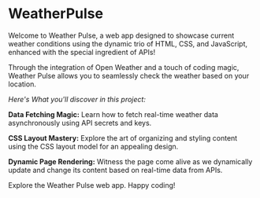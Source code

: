# WeatherPulse
Welcome to Weather Pulse, a web app designed to showcase current weather conditions using the dynamic trio of HTML, CSS, and JavaScript, enhanced with the special ingredient of APIs!

Through the integration of Open Weather and a touch of coding magic, Weather Pulse allows you to seamlessly check the weather based on your location.

_Here's What you'll discover in this project:_

**Data Fetching Magic:**
Learn how to fetch real-time weather data asynchronously using API secrets and keys.

**CSS Layout Mastery:**
Explore the art of organizing and styling content using the CSS layout model for an appealing design.

**Dynamic Page Rendering:**
Witness the page come alive as we dynamically update and change its content based on real-time data from APIs.

Explore the Weather Pulse web app. Happy coding!
